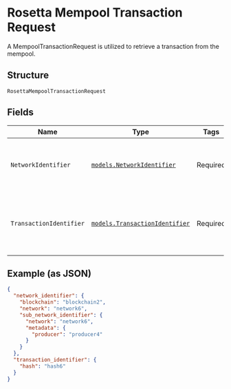 # Rosetta Mempool Transaction Request

A MempoolTransactionRequest is utilized to retrieve a transaction from the mempool.

## Structure

`RosettaMempoolTransactionRequest`

## Fields

| Name                    | Type                                                                         | Tags     | Description                                                                                                       |
| ----------------------- | ---------------------------------------------------------------------------- | -------- | ----------------------------------------------------------------------------------------------------------------- |
| `NetworkIdentifier`     | [`models.NetworkIdentifier`](../../doc/models/network-identifier.md)         | Required | The network_identifier specifies which network a particular object is associated with.                            |
| `TransactionIdentifier` | [`models.TransactionIdentifier`](../../doc/models/transaction-identifier.md) | Required | The transaction_identifier uniquely identifies a transaction in a particular network and block or in the mempool. |

## Example (as JSON)

```json
{
  "network_identifier": {
    "blockchain": "blockchain2",
    "network": "network6",
    "sub_network_identifier": {
      "network": "network6",
      "metadata": {
        "producer": "producer4"
      }
    }
  },
  "transaction_identifier": {
    "hash": "hash6"
  }
}
```
